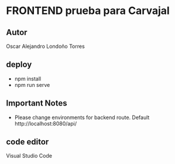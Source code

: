 # FRONTEND prueba para Carvajal
## Autor

Oscar Alejandro Londoño Torres

## deploy

- npm install
- npm run serve

## Important Notes

- Please change environments for backend route. Default http://localhost:8080/api/

## code editor

Visual Studio Code